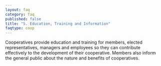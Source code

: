 ```yaml
---
layout: faq
category: faq
published: false
title: "5. Education, Training and Information"
faqtype: coop
---
```



Cooperatives provide education and training for members, elected representatives, managers and employees so they can contribute effectively to the development of their cooperative. Members also inform the general public about the nature and benefits of cooperatives.